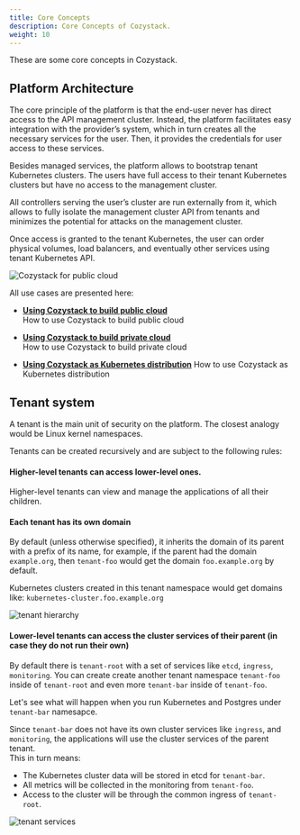 ```yaml
---
title: Core Concepts
description: Core Concepts of Cozystack.
weight: 10
---
```


These are some core concepts in Cozystack.

## Platform Architecture

The core principle of the platform is that the end-user never has direct access to the API management cluster. Instead, the platform facilitates easy integration with the provider’s system, which in turn creates all the necessary services for the user. Then, it provides the credentials for user access to these services.

Besides managed services, the platform allows to bootstrap tenant Kubernetes clusters. The users have full access to their tenant Kubernetes clusters but have no access to the management cluster.

All controllers serving the user’s cluster are run externally from it, which allows to fully isolate the management cluster API from tenants and minimizes the potential for attacks on the management cluster.

Once access is granted to the tenant Kubernetes, the user can order physical volumes, load balancers, and eventually other services using tenant Kubernetes API.

![Cozystack for public cloud](/img/case-public-cloud.png)

All use cases are presented here:

* [**Using Cozystack to build public cloud**](/docs/use-cases/public-cloud/)  
  How to use Cozystack to build public cloud

* [**Using Cozystack to build private cloud**](/docs/use-cases/private-cloud/)  
  How to use Cozystack to build private cloud

* [**Using Cozystack as Kubernetes distribution**](/docs/use-cases/kubernetes-distribution/)
  How to use Cozystack as Kubernetes distribution


## Tenant system

A tenant is the main unit of security on the platform. The closest analogy would be Linux kernel namespaces.

Tenants can be created recursively and are subject to the following rules:

#### Higher-level tenants can access lower-level ones.

Higher-level tenants can view and manage the applications of all their children.

#### Each tenant has its own domain

By default (unless otherwise specified), it inherits the domain of its parent with a prefix of its name, for example, if the parent had the domain `example.org`, then `tenant-foo` would get the domain `foo.example.org` by default.

Kubernetes clusters created in this tenant namespace would get domains like: `kubernetes-cluster.foo.example.org`

![tenant hierarchy](/img/tenants1.png)

#### Lower-level tenants can access the cluster services of their parent (in case they do not run their own)

By default there is `tenant-root` with a set of services like `etcd`, `ingress`, `monitoring`.
You can create create another tenant namespace `tenant-foo` inside of `tenant-root` and even more `tenant-bar` inside of `tenant-foo`.

Let's see what will happen when you run Kubernetes and Postgres under `tenant-bar` namesapce.

Since `tenant-bar` does not have its own cluster services like `ingress`, and `monitoring`, the applications will use the cluster services of the parent tenant.  
This in turn means:

- The Kubernetes cluster data will be stored in etcd for `tenant-bar`.
- All metrics will be collected in the monitoring from `tenant-foo`.
- Access to the cluster will be through the common ingress of `tenant-root`.

![tenant services](/img/tenants2.png)

